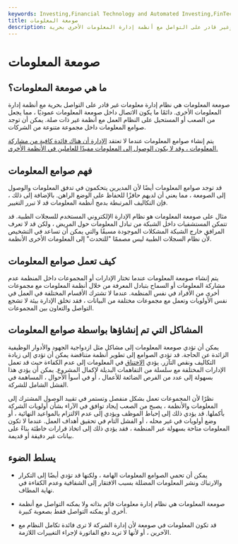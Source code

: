 ```yaml
---
keywords: Investing,Financial Technology and Automated Investing,FinTech
title: صومعة المعلومات
description: صومعة المعلومات هي نظام إدارة يستخدم الاتصال الرأسي وغير قادر على التواصل مع أنظمة إدارة المعلومات الأخرى بحرية.
---
```


# صومعة المعلومات
## ما هي صومعة المعلومات؟

صومعة المعلومات هي نظام إدارة معلومات غير قادر على التواصل بحرية مع أنظمة إدارة المعلومات الأخرى. دائمًا ما يكون الاتصال داخل صومعة المعلومات عموديًا ، مما يجعل من الصعب أو المستحيل على النظام العمل مع أنظمة غير ذات صلة. يمكن أن توجد صوامع المعلومات داخل مجموعة متنوعة من الشركات.

يتم إنشاء صوامع المعلومات عندما لا تعتقد [الإدارة أن هناك فائدة كافية من مشاركة المعلومات ، وقد لا يكون الوصول إلى المعلومات مفيدًا للعاملين في الأنظمة الأخرى.](/upper-management)

## فهم صوامع المعلومات

قد توجد صوامع المعلومات أيضًا لأن المديرين يتحكمون في تدفق المعلومات والوصول إلى الصومعة ، مما يعني أن لديهم حافزًا للحفاظ على الوضع الراهن. بالإضافة إلى ذلك ، فإن التكاليف المرتبطة بدمج أنظمة المعلومات قد لا تبرر التغيير.

مثال على صومعة المعلومات هو نظام الإدارة الإلكتروني المستخدم للسجلات الطبية. قد تتمكن المستشفيات داخل الشبكة من تبادل المعلومات حول المريض ، ولكن قد لا تعرف المرافق خارج الشبكة المشكلات الموجودة مسبقًا والتي يمكن أن تساعد في التشخيص لأن نظام السجلات الطبية ليس مصممًا "للتحدث" إلى المعلومات الأخرى الأنظمة.

## كيف تعمل صوامع المعلومات

يتم إنشاء صومعة المعلومات عندما تختار الإدارات أو المجموعات داخل المنظمة عدم مشاركة المعلومات أو السماح بتبادل المعرفة من خلال أنظمة المعلومات مع مجموعات أخرى من الأفراد في نفس المنظمة. عندما لا تشترك الأقسام المختلفة في العمل في نفس الأولويات وتعمل مع مجموعات مختلفة من البيانات ، فقد تخلق الإدارة بيئة لا تشجع التواصل والتعاون بين المجموعات.

## المشاكل التي تم إنشاؤها بواسطة صوامع المعلومات

يمكن أن تؤدي صومعة المعلومات إلى مشاكل مثل ازدواجية الجهود والأدوار الوظيفية الزائدة عن الحاجة. قد تؤدي الصوامع إلى تطوير أنظمة متناقضة يمكن أن تؤدي إلى زيادة التكاليف ونقص التآزر. يؤدي [الاختناق](/bottleneck) في المعلومات إلى عدم الكفاءة حيث قد تعمل الإدارات المختلفة مع سلسلة من التفاهمات البديلة لإكمال المشروع. يمكن أن يؤدي هذا بسهولة إلى عدد من الفرص الضائعة للأعمال ، أو في أسوأ الأحوال ، المساهمة في الفشل الشامل للشركة.

نظرًا لأن المجموعات تعمل بشكل منفصل وتستمر في تقييد الوصول المشترك إلى المعلومات والأنظمة ، يصبح من الصعب إيجاد توافق في الآراء بشأن أولويات الشركة بأكملها. قد يؤدي ذلك إلى إحباط الموظف ويؤدي إلى عدم الالتزام بالمواعيد النهائية ، أو وضع أولويات في غير محله ، أو الفشل التام في تحقيق أهداف العمل. عندما لا تكون المعلومات متاحة بسهولة عبر المنظمة ، فقد يؤدي ذلك إلى اتخاذ قرارات خاطئة بناءً على بيانات غير دقيقة أو قديمة.

## يسلط الضوء

- يمكن أن تحمي الصوامع المعلومات الهامة ، ولكنها قد تؤدي أيضًا إلى التكرار والارتباك ونشر المعلومات المضللة بسبب الافتقار إلى الشفافية وعدم الكفاءة في نهاية المطاف.

- صومعة المعلومات هي نظام إدارة معلومات قائم بذاته ولا يمكنه التواصل مع أنظمة أخرى أو يمكنه التواصل فقط بصعوبة كبيرة.

- قد تكون المعلومات في صومعة لأن إدارة الشركة لا ترى فائدة تكامل النظام مع الآخرين ، أو لأنها لا تريد دفع الفاتورة لإجراء التغييرات اللازمة.

